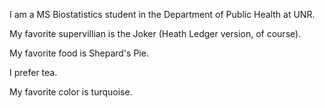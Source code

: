 I am a MS Biostatistics student in the Department of Public Health at UNR. 

My favorite supervillian is the Joker (Heath Ledger version, of course).

My favorite food is Shepard's Pie.


I prefer tea.

My favorite color is turquoise.

